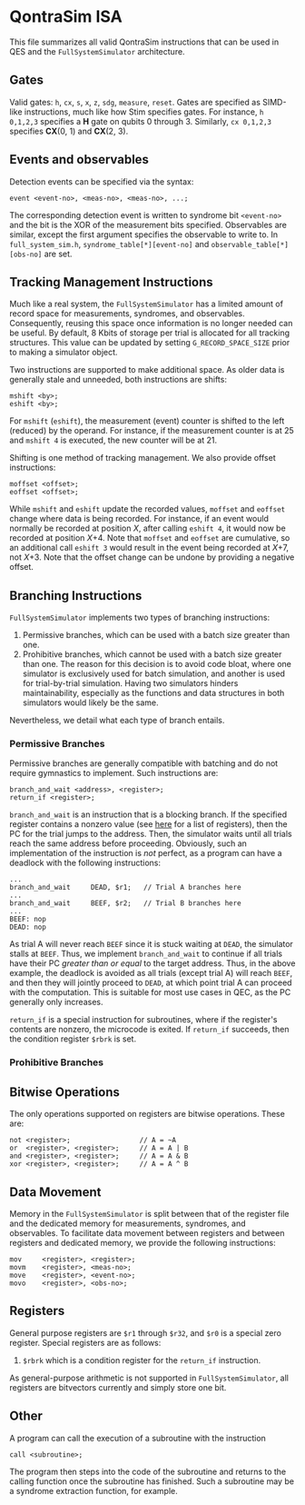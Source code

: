 # QontraSim ISA

This file summarizes all valid QontraSim instructions that can be used in QES
and the `FullSystemSimulator` architecture.

## Gates

Valid gates: `h`, `cx`, `s`, `x`, `z`, `sdg`, `measure`, `reset`. Gates are
specified as SIMD-like instructions, much like how Stim specifies gates. For
instance, `h 0,1,2,3` specifies a **H** gate on qubits 0 through 3. Similarly,
`cx 0,1,2,3` specifies **CX**(0, 1) and **CX**(2, 3).

## Events and observables

Detection events can be specified via the syntax:
```
event <event-no>, <meas-no>, <meas-no>, ...;
```
The corresponding detection event is written to syndrome bit `<event-no>` and
the bit is the XOR of the measurement bits specified. Observables are similar,
except the first argument specifies the observable to write to. In
`full_system_sim.h`, `syndrome_table[*][event-no]` and
`observable_table[*][obs-no]` are set.

## Tracking Management Instructions

Much like a real system, the `FullSystemSimulator` has a limited amount of
record space for measurements, syndromes, and observables. Consequently, reusing
this space once information is no longer needed can be useful. By default, 8
Kbits of storage per trial is allocated for all tracking structures. This value
can be updated by setting `G_RECORD_SPACE_SIZE` prior to making a simulator
object.

Two instructions are supported to make additional space. As older data is
generally stale and unneeded, both instructions are shifts:
```
mshift <by>;
eshift <by>;
```
For `mshift` (`eshift`), the measurement (event) counter is shifted to the left
(reduced) by the operand. For instance, if the measurement counter is at 25 and
`mshift 4` is executed, the new counter will be at 21.

Shifting is one method of tracking management. We also provide offset instructions:
```
moffset <offset>;
eoffset <offset>;
```
While `mshift` and `eshift` update the recorded values, `moffset` and `eoffset`
change where data is being recorded. For instance, if an event would normally be
recorded at position *X*, after calling `eshift 4`, it would now be recorded at
position *X*+4. Note that `moffset` and `eoffset` are cumulative, so an additional
call `eshift 3` would result in the event being recorded at *X*+7, not *X*+3.
Note that the offset change can be undone by providing a negative offset.

## Branching Instructions

`FullSystemSimulator` implements two types of branching instructions:
1. Permissive branches, which can be used with a batch size greater than one.
2. Prohibitive branches, which cannot be used with a batch size greater than
   one.
The reason for this decision is to avoid code bloat, where one simulator is
exclusively used for batch simulation, and another is used for trial-by-trial
simulation. Having two simulators hinders maintainability, especially as the
functions and data structures in both simulators would likely be the same.

Nevertheless, we detail what each type of branch entails.

### Permissive Branches

Permissive branches are generally compatible with batching and do not require
gymnastics to implement. Such instructions are:
```
branch_and_wait <address>, <register>;
return_if <register>;
```

`branch_and_wait` is an instruction that is a blocking branch. If the specified
register contains a nonzero value (see [here](#registers) for a list of
registers), then the PC for the trial jumps to the address. Then, the simulator
waits until all trials reach the same address before proceeding. Obviously, such
an implementation of the instruction is *not* perfect, as a program can have a
deadlock with the following instructions:
```
...
branch_and_wait     DEAD, $r1;   // Trial A branches here
...
branch_and_wait     BEEF, $r2;   // Trial B branches here
...
BEEF: nop
DEAD: nop
```
As trial A will never reach `BEEF` since it is stuck waiting at `DEAD`, the
simulator stalls at `BEEF`. Thus, we implement `branch_and_wait` to continue if
all trials have their PC *greater than or equal* to the target address. Thus, in
the above example, the deadlock is avoided as all trials (except trial A) will
reach `BEEF`, and then they will jointly proceed to `DEAD`, at which point trial
A can proceed with the computation. This is suitable for most use cases in QEC,
as the PC generally only increases.

`return_if` is a special instruction for subroutines, where if the register's
contents are nonzero, the microcode is exited. If `return_if` succeeds, then
the condition register `$rbrk` is set.

### Prohibitive Branches

## Bitwise Operations

The only operations supported on registers are bitwise operations. These are:
```
not <register>;                 // A = ~A
or  <register>, <register>;     // A = A | B
and <register>, <register>;     // A = A & B
xor <register>, <register>;     // A = A ^ B
```

## Data Movement

Memory in the `FullSystemSimulator` is split between that of the register file
and the dedicated memory for measurements, syndromes, and observables. To
facilitate data movement between registers and between registers and dedicated
memory, we provide the following instructions:
```
mov     <register>, <register>;
movm    <register>, <meas-no>; 
move    <register>, <event-no>;
movo    <register>, <obs-no>;
```

## Registers

General purpose registers are `$r1` through `$r32`, and `$r0` is a special zero
register. Special registers are as follows:
1. `$rbrk` which is a condition register for the `return_if` instruction.

As general-purpose arithmetic is not supported in `FullSystemSimulator`, all
registers are bitvectors currently and simply store one bit.

## Other

A program can call the execution of a subroutine with the instruction
```
call <subroutine>;
```
The program then steps into the code of the subroutine and returns to the
calling function once the subroutine has finished. Such a subroutine may be a
syndrome extraction function, for example.
